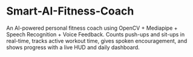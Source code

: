 # Smart-AI-Fitness-Coach
An AI-powered personal fitness coach using OpenCV + Mediapipe + Speech Recognition + Voice Feedback. Counts push-ups and sit-ups in real-time, tracks active workout time, gives spoken encouragement, and shows progress with a live HUD and daily dashboard.
